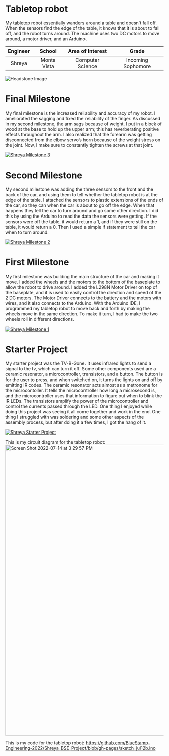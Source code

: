 ﻿# Tabletop robot
My tabletop robot essentially wanders around a table and doesn't fall off. When the sensors find the edge of the table, it knows that it is about to fall off, and the robot turns around. The machine uses two DC motors to move around, a motor driver, and an Arduino.

| **Engineer** | **School** | **Area of Interest** | **Grade** |
|:--:|:--:|:--:|:--:|
| Shreya | Monta Vista | Computer Science | Incoming Sophomore

![Headstone Image](https://bluestampengineering.com/wp-content/uploads/2016/05/improve.jpg)
  
# Final Milestone
My final milestone is the increased reliability and accuracy of my robot. I ameliorated the sagging and fixed the reliability of the finger. As discussed in my second milestone, the arm sags because of weight. I put in a block of wood at the base to hold up the upper arm; this has reverberating positive effects throughout the arm. I also realized that the forearm was getting disconnected from the elbow servo’s horn because of the weight stress on the joint. Now, I make sure to constantly tighten the screws at that joint. 

[![Shreya Milestone 3](https://res.cloudinary.com/marcomontalbano/image/upload/v1658164637/video_to_markdown/images/youtube--LsFNjhlkAtU-c05b58ac6eb4c4700831b2b3070cd403.jpg)](https://www.youtube.com/watch?v=LsFNjhlkAtU "Shreya Milestone 3")

# Second Milestone
My second milestone was adding the three sensors to the front and the back of the car, and using them to tell whether the tabletop robot is at the edge of the table. I attached the sensors to plastic extensions of the ends of the car, so they can when the car is about to go off the edge. When that happens they tell the car to turn around and go some other direction. I did this by using the Arduino to read the data the sensors were getting. If the sensors were off the table, it would return a 1, and if they were still on the table, it would return a 0. Then I used a simple if statement to tell the car when to turn around.

[![Shreya Milestone 2](https://res.cloudinary.com/marcomontalbano/image/upload/v1658164830/video_to_markdown/images/youtube--wWTLci7vY1M-c05b58ac6eb4c4700831b2b3070cd403.jpg)](https://www.youtube.com/watch?v=wWTLci7vY1M "Shreya Milestone 2")

# First Milestone
My first milestone was building the main structure of the car and making it move. I added the wheels and the motors to the bottom of the baseplate to allow the robot to drive around. I added the L298N Motor Driver on top of the baseplate, and it is used to easily control the direction and speed of the 2 DC motors. The Motor Driver connects to the battery and the motors with wires, and it also connects to the Arduino. With the Arduino IDE, I programmed my tabletop robot to move back and forth by making the wheels move in the same direction. To make it turn, I had to make the two wheels roll in different directions.

[![Shreya Milestone 1](https://res.cloudinary.com/marcomontalbano/image/upload/v1658164385/video_to_markdown/images/youtube--XTJlrRvT3sY-c05b58ac6eb4c4700831b2b3070cd403.jpg)](https://www.youtube.com/watch?v=XTJlrRvT3sY "Shreya Milestone 1")

# Starter Project
My starter project was the TV-B-Gone. It uses infrared lights to send a signal to the tv, which can turn it off. Some other components used are a ceramic resonator, a microcontroller, transistors, and a button. The button is for the user to press,  and when switched on, it turns the lights on and off by emitting IR codes. The ceramic resonator acts almost as a metronome  for the microcontoller. It tells the microcontroller how long a microsecond is, and the microcontroller uses that information to figure out when to blink the IR LEDs. The transistors amplify the power of the microcontroller and control the currents passed through the LED. One thing I enjoyed while doing this project was seeing it all come together and work in the end. One thing I struggled with was soldering and some other aspects of the assembly process, but after doing it a few times, I got the hang of it.

[![Shreya Starter Project](https://res.cloudinary.com/marcomontalbano/image/upload/v1657729004/video_to_markdown/images/youtube--De6qREumefA-c05b58ac6eb4c4700831b2b3070cd403.jpg)](https://www.youtube.com/watch?v=De6qREumefA "Shreya Starter Project")

This is my circuit diagram for the tabletop robot:
<img width="923" alt="Screen Shot 2022-07-14 at 3 29 57 PM" src="https://user-images.githubusercontent.com/108836256/179099234-c2fa77e9-1c3d-499a-a123-963ccdacb958.png">

This is my code for the tabletop robot:
https://github.com/BlueStamp-Engineering-2022/Shreya_BSE_Project/blob/gh-pages/sketch_jul12b.ino
